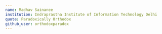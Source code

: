 ```yaml
---
name: Madhav Sainanee
institution: Indraprastha Institute of Information Technology Delhi
quote: Paradoxically Orthodox
github_user: orthodoxparadox
---
```

